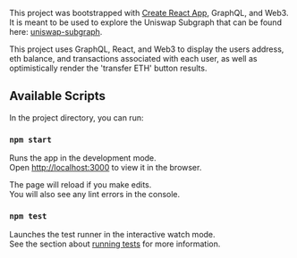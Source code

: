 This project was bootstrapped with [Create React App](https://github.com/facebook/create-react-app), GraphQL, and Web3. 
It is meant to be used to explore the Uniswap Subgraph that can be found here: [uniswap-subgraph](https://thegraph.com/explorer/subgraph/graphprotocol/uniswap). 

This project uses GraphQL, React, and Web3 to display the users address, eth balance, and transactions associated with each user, as well as optimistically render the 'transfer ETH' button results. 

## Available Scripts

In the project directory, you can run:

### `npm start`

Runs the app in the development mode.<br>
Open [http://localhost:3000](http://localhost:3000) to view it in the browser.

The page will reload if you make edits.<br>
You will also see any lint errors in the console.

### `npm test`

Launches the test runner in the interactive watch mode.<br>
See the section about [running tests](https://facebook.github.io/create-react-app/docs/running-tests) for more information.

